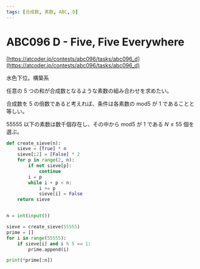```yaml
---
tags: [合成数, 素数, ABC, D]
---
```


# ABC096 D - Five, Five Everywhere

[https://atcoder.jp/contests/abc096/tasks/abc096_d](https://atcoder.jp/contests/abc096/tasks/abc096_d)

水色下位。構築系

任意の 5 つの和が合成数となるような素数の組み合わせを求めたい。

合成数を 5 の倍数であると考えれば、条件は各素数の mod5 が 1 であることと等しい。

$55555$ 以下の素数は数千個存在し、その中から mod5 が 1 である $N\le55$ 個を選ぶ。

```py
def create_sieve(n):
    sieve = [True] * n
    sieve[:2] = [False] * 2
    for p in range(2, n):
        if not sieve[p]:
            continue
        i = p
        while i + p < n:
            i += p
            sieve[i] = False
    return sieve


n = int(input())

sieve = create_sieve(55555)
prime = []
for i in range(55555):
    if sieve[i] and i % 5 == 1:
        prime.append(i)

print(*prime[:n])
```
